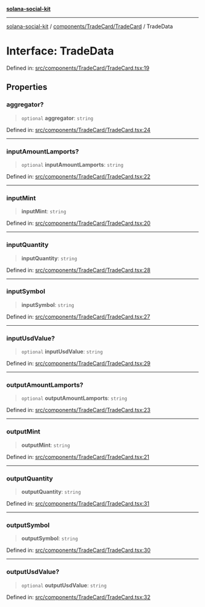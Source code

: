 [**solana-social-kit**](../../../../README.md)

***

[solana-social-kit](../../../../README.md) / [components/TradeCard/TradeCard](../README.md) / TradeData

# Interface: TradeData

Defined in: [src/components/TradeCard/TradeCard.tsx:19](https://github.com/SendArcade/solana-social-starter/blob/98f94bb63d3814df24512365f6ae706d273e698f/src/components/TradeCard/TradeCard.tsx#L19)

## Properties

### aggregator?

> `optional` **aggregator**: `string`

Defined in: [src/components/TradeCard/TradeCard.tsx:24](https://github.com/SendArcade/solana-social-starter/blob/98f94bb63d3814df24512365f6ae706d273e698f/src/components/TradeCard/TradeCard.tsx#L24)

***

### inputAmountLamports?

> `optional` **inputAmountLamports**: `string`

Defined in: [src/components/TradeCard/TradeCard.tsx:22](https://github.com/SendArcade/solana-social-starter/blob/98f94bb63d3814df24512365f6ae706d273e698f/src/components/TradeCard/TradeCard.tsx#L22)

***

### inputMint

> **inputMint**: `string`

Defined in: [src/components/TradeCard/TradeCard.tsx:20](https://github.com/SendArcade/solana-social-starter/blob/98f94bb63d3814df24512365f6ae706d273e698f/src/components/TradeCard/TradeCard.tsx#L20)

***

### inputQuantity

> **inputQuantity**: `string`

Defined in: [src/components/TradeCard/TradeCard.tsx:28](https://github.com/SendArcade/solana-social-starter/blob/98f94bb63d3814df24512365f6ae706d273e698f/src/components/TradeCard/TradeCard.tsx#L28)

***

### inputSymbol

> **inputSymbol**: `string`

Defined in: [src/components/TradeCard/TradeCard.tsx:27](https://github.com/SendArcade/solana-social-starter/blob/98f94bb63d3814df24512365f6ae706d273e698f/src/components/TradeCard/TradeCard.tsx#L27)

***

### inputUsdValue?

> `optional` **inputUsdValue**: `string`

Defined in: [src/components/TradeCard/TradeCard.tsx:29](https://github.com/SendArcade/solana-social-starter/blob/98f94bb63d3814df24512365f6ae706d273e698f/src/components/TradeCard/TradeCard.tsx#L29)

***

### outputAmountLamports?

> `optional` **outputAmountLamports**: `string`

Defined in: [src/components/TradeCard/TradeCard.tsx:23](https://github.com/SendArcade/solana-social-starter/blob/98f94bb63d3814df24512365f6ae706d273e698f/src/components/TradeCard/TradeCard.tsx#L23)

***

### outputMint

> **outputMint**: `string`

Defined in: [src/components/TradeCard/TradeCard.tsx:21](https://github.com/SendArcade/solana-social-starter/blob/98f94bb63d3814df24512365f6ae706d273e698f/src/components/TradeCard/TradeCard.tsx#L21)

***

### outputQuantity

> **outputQuantity**: `string`

Defined in: [src/components/TradeCard/TradeCard.tsx:31](https://github.com/SendArcade/solana-social-starter/blob/98f94bb63d3814df24512365f6ae706d273e698f/src/components/TradeCard/TradeCard.tsx#L31)

***

### outputSymbol

> **outputSymbol**: `string`

Defined in: [src/components/TradeCard/TradeCard.tsx:30](https://github.com/SendArcade/solana-social-starter/blob/98f94bb63d3814df24512365f6ae706d273e698f/src/components/TradeCard/TradeCard.tsx#L30)

***

### outputUsdValue?

> `optional` **outputUsdValue**: `string`

Defined in: [src/components/TradeCard/TradeCard.tsx:32](https://github.com/SendArcade/solana-social-starter/blob/98f94bb63d3814df24512365f6ae706d273e698f/src/components/TradeCard/TradeCard.tsx#L32)
